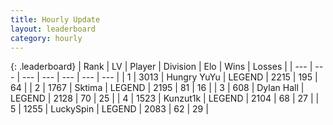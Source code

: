 ```yaml
---
title: Hourly Update
layout: leaderboard
category: hourly
---
```


{: .leaderboard}
| Rank | LV | Player | Division | Elo | Wins | Losses |
| --- | --- | --- | --- | --- | --- | --- |
| <span data-change="0">1</span> | 3013 | <span title="ID: 164871">Hungry YuYu</span> | LEGEND | <span data-change="0">2215</span> | <span data-change="0">195</span> | <span data-change="0">64</span> |
| <span data-change="0">2</span> | 1767 | <span title="ID: 353063">Sktima</span> | LEGEND | <span data-change="-14">2195</span> | <span data-change="3">81</span> | <span data-change="2">16</span> |
| <span data-change="0">3</span> | 608 | <span title="ID: 174294">Dylan Hall</span> | LEGEND | <span data-change="-26">2128</span> | <span data-change="1">70</span> | <span data-change="3">25</span> |
| <span data-change="0">4</span> | 1523 | <span title="ID: 392407">Kunzut1k</span> | LEGEND | <span data-change="0">2104</span> | <span data-change="0">68</span> | <span data-change="0">27</span> |
| <span data-change="3">5</span> | 1255 | <span title="ID: 498412">LuckySpin</span> | LEGEND | <span data-change="30">2083</span> | <span data-change="4">62</span> | <span data-change="0">29</span> |